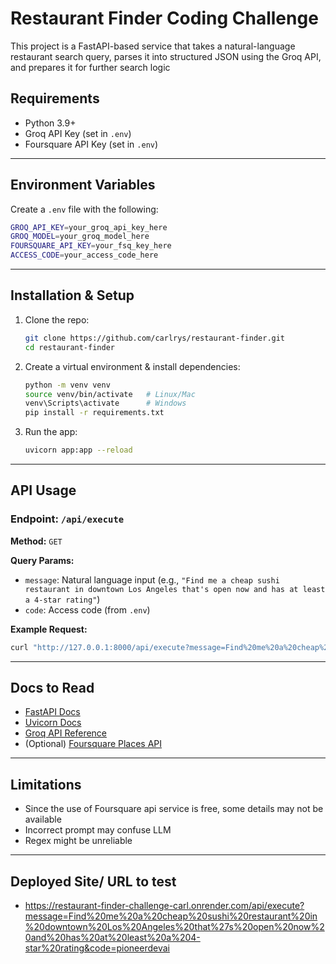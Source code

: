 
# Restaurant Finder Coding Challenge

This project is a FastAPI-based service that takes a natural-language restaurant search query,
parses it into structured JSON using the Groq API, and prepares it for further search logic


## Requirements

* Python 3.9+
* Groq API Key (set in `.env`)
* Foursquare API Key (set in `.env`)

---

## Environment Variables

Create a `.env` file with the following:

```bash
GROQ_API_KEY=your_groq_api_key_here
GROQ_MODEL=your_groq_model_here
FOURSQUARE_API_KEY=your_fsq_key_here
ACCESS_CODE=your_access_code_here
```

---

## Installation & Setup

1. Clone the repo:

   ```bash
   git clone https://github.com/carlrys/restaurant-finder.git
   cd restaurant-finder
   ```

2. Create a virtual environment & install dependencies:

   ```bash
   python -m venv venv
   source venv/bin/activate   # Linux/Mac
   venv\Scripts\activate      # Windows
   pip install -r requirements.txt
   ```

3. Run the app:

   ```bash
   uvicorn app:app --reload
   ```

---

## API Usage

### Endpoint: `/api/execute`

**Method:** `GET`

**Query Params:**

* `message`: Natural language input (e.g., `"Find me a cheap sushi restaurant in downtown Los Angeles that's open now and has at least a 4-star rating"`)
* `code`: Access code (from `.env`)

**Example Request:**

```bash
curl "http://127.0.0.1:8000/api/execute?message=Find%20me%20a%20cheap%20sushi%20restaurant%20in%20downtown%20Los%20Angeles%20that's%20open%20now%20and%20has%20at%20least%20a%204-star%20rating&code=pioneerdevai"
```


---

##  Docs to Read

* [FastAPI Docs](https://fastapi.tiangolo.com/)
* [Uvicorn Docs](https://www.uvicorn.org/)
* [Groq API Reference](https://console.groq.com/docs)
* (Optional) [Foursquare Places API](https://location.foursquare.com/developer/reference/place-search)

---

## Limitations
* Since the use of Foursquare api service is free, some details may not be available
* Incorrect prompt may confuse LLM
* Regex might be unreliable

---

## Deployed Site/ URL to test
* https://restaurant-finder-challenge-carl.onrender.com/api/execute?message=Find%20me%20a%20cheap%20sushi%20restaurant%20in%20downtown%20Los%20Angeles%20that%27s%20open%20now%20and%20has%20at%20least%20a%204-star%20rating&code=pioneerdevai
